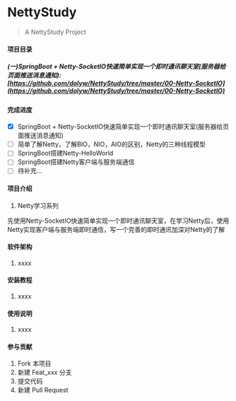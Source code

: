# NettyStudy

> A NettyStudy Project

#### 项目目录

##### (一)SpringBoot + Netty-SocketIO快速简单实现一个即时通讯聊天室(服务器给页面推送消息通知): [https://github.com/dolyw/NettyStudy/tree/master/00-Netty-SocketIO](https://github.com/dolyw/NettyStudy/tree/master/00-Netty-SocketIO)

#### 完成进度

- [x] SpringBoot + Netty-SocketIO快速简单实现一个即时通讯聊天室(服务器给页面推送消息通知)
- [ ] 简单了解Netty，了解BIO，NIO，AIO的区别，Netty的三种线程模型
- [ ] SpringBoot搭建Netty-HelloWorld
- [ ] SpringBoot搭建Netty客户端与服务端通信
- [ ] 待补充...

#### 项目介绍

1. Netty学习系列

先使用Netty-SocketIO快速简单实现一个即时通讯聊天室，在学习Netty后，使用Netty实现客户端与服务端即时通信，写一个完善的即时通讯加深对Netty的了解

#### 软件架构

1. xxxx

#### 安装教程

1. xxxx

#### 使用说明

1. xxxx

#### 参与贡献

1. Fork 本项目
2. 新建 Feat_xxx 分支
3. 提交代码
4. 新建 Pull Request